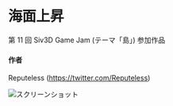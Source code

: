 # 海面上昇
第 11 回 Siv3D Game Jam (テーマ「島」) 参加作品

#### 作者  
Reputeless (https://twitter.com/Reputeless)

![スクリーンショット](ss.png "スクリーンショット")
